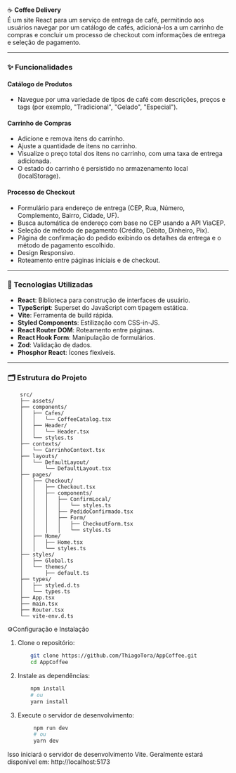 ☕ **Coffee Delivery**  
É um site React para um serviço de entrega de café, permitindo aos usuários navegar por um catálogo de cafés, adicioná-los a um carrinho de compras e concluir um processo de checkout com informações de entrega e seleção de pagamento.

---

### ✨ Funcionalidades

#### Catálogo de Produtos
- Navegue por uma variedade de tipos de café com descrições, preços e tags (por exemplo, "Tradicional", "Gelado", "Especial").

#### Carrinho de Compras
- Adicione e remova itens do carrinho.
- Ajuste a quantidade de itens no carrinho.
- Visualize o preço total dos itens no carrinho, com uma taxa de entrega adicionada.
- O estado do carrinho é persistido no armazenamento local (localStorage).

#### Processo de Checkout
- Formulário para endereço de entrega (CEP, Rua, Número, Complemento, Bairro, Cidade, UF).
- Busca automática de endereço com base no CEP usando a API ViaCEP.
- Seleção de método de pagamento (Crédito, Débito, Dinheiro, Pix).
- Página de confirmação do pedido exibindo os detalhes da entrega e o método de pagamento escolhido.
- Design Responsivo.
- Roteamento entre páginas iniciais e de checkout.

---

### 🧰 Tecnologias Utilizadas

- **React**: Biblioteca para construção de interfaces de usuário.
- **TypeScript**: Superset do JavaScript com tipagem estática.
- **Vite**: Ferramenta de build rápida.
- **Styled Components**: Estilização com CSS-in-JS.
- **React Router DOM**: Roteamento entre páginas.
- **React Hook Form**: Manipulação de formulários.
- **Zod**: Validação de dados.
- **Phosphor React**: Ícones flexíveis.

---

### 🗂️ Estrutura do Projeto

```plaintext
    src/
    ├── assets/
    ├── components/
    │   ├── Cafes/
    │   │   └── CoffeeCatalog.tsx
    │   ├── Header/
    │   │   └── Header.tsx
    │   └── styles.ts
    ├── contexts/
    │   └── CarrinhoContext.tsx
    ├── layouts/
    │   └── DefaultLayout/
    │       └── DefaultLayout.tsx
    ├── pages/
    │   ├── Checkout/
    │   │   ├── Checkout.tsx
    │   │   ├── components/
    │   │   │   ├── ConfirmLocal/
    │   │   │   │   └── styles.ts
    │   │   │   ├── PedidoConfirmado.tsx
    │   │   │   ├── Form/
    │   │   │   │   ├── CheckoutForm.tsx
    │   │   │   │   └── styles.ts
    │   ├── Home/
    │   │   ├── Home.tsx
    │   │   └── styles.ts
    ├── styles/
    │   ├── Global.ts
    │   └── themes/
    │       ├── default.ts
    ├── types/
    │   ├── styled.d.ts
    │   └── types.ts
    ├── App.tsx
    ├── main.tsx
    ├── Router.tsx
    └── vite-env.d.ts
```
⚙️Configuração e Instalação 
1. Clone o repositório:
   
    ```bash 
        git clone https://github.com/ThiagoTora/AppCoffee.git
        cd AppCoffee
    ```
    
3. Instale as dependências:
   
    ```bash
        npm install
        # ou
        yarn install
    ```
    
5. Execute o servidor de desenvolvimento:
   
    ```bash
         npm run dev
         # ou
         yarn dev
    ```
    
Isso iniciará o servidor de desenvolvimento Vite. Geralmente estará disponível em:
http://localhost:5173
